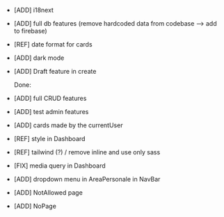- [ADD] i18next
- [ADD] full db features (remove hardcoded data from codebase --> add to firebase)
- [REF] date format for cards
- [ADD] dark mode
- [ADD] Draft feature in create

  Done:

- [ADD] full CRUD features
- [ADD] test admin features
- [ADD] cards made by the currentUser
- [REF] style in Dashboard
- [REF] tailwind (?) / remove inline and use only sass
- [FIX] media query in Dashboard
- [ADD] dropdown menu in AreaPersonale in NavBar
- [ADD] NotAllowed page
- [ADD] NoPage
